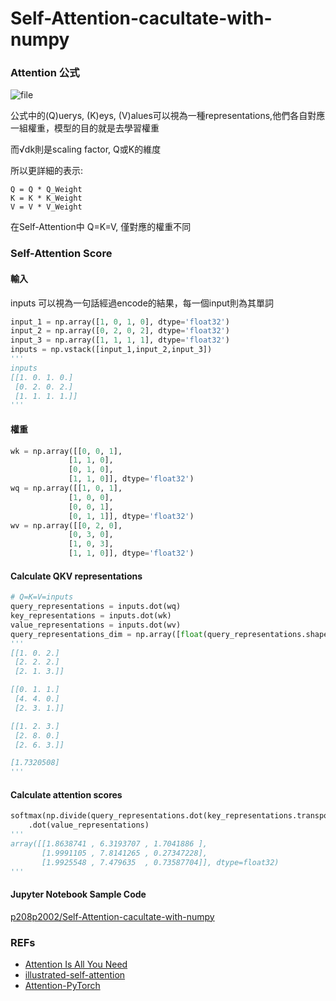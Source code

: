 # Self-Attention-cacultate-with-numpy

### Attention 公式
![file](https://github.com/p208p2002/Self-Attention-cacultate-with-numpy/blob/master/attention.png?raw=true)

公式中的(Q)uerys, (K)eys, (V)alues可以視為一種representations,他們各自對應一組權重，模型的目的就是去學習權重

而√dk則是scaling factor, Q或K的維度

所以更詳細的表示:
```
Q = Q * Q_Weight
K = K * K_Weight
V = V * V_Weight
```

在Self-Attention中 Q=K=V, 僅對應的權重不同

### Self-Attention Score
#### 輸入
inputs 可以視為一句話經過encode的結果，每一個input則為其單詞
```python
input_1 = np.array([1, 0, 1, 0], dtype='float32')
input_2 = np.array([0, 2, 0, 2], dtype='float32')
input_3 = np.array([1, 1, 1, 1], dtype='float32')
inputs = np.vstack([input_1,input_2,input_3])
'''
inputs
[[1. 0. 1. 0.]
 [0. 2. 0. 2.]
 [1. 1. 1. 1.]]
'''
```
#### 權重
```python
wk = np.array([[0, 0, 1],
             [1, 1, 0],
             [0, 1, 0],
             [1, 1, 0]], dtype='float32')
wq = np.array([[1, 0, 1],
             [1, 0, 0],
             [0, 0, 1],
             [0, 1, 1]], dtype='float32')
wv = np.array([[0, 2, 0],
             [0, 3, 0],
             [1, 0, 3],
             [1, 1, 0]], dtype='float32')
```

#### Calculate QKV representations
```python
# Q=K=V=inputs
query_representations = inputs.dot(wq)
key_representations = inputs.dot(wk)
value_representations = inputs.dot(wv)
query_representations_dim = np.array([float(query_representations.shape[0])**0.5],dtype='float32')
'''
[[1. 0. 2.]
 [2. 2. 2.]
 [2. 1. 3.]] 

[[0. 1. 1.]
 [4. 4. 0.]
 [2. 3. 1.]] 

[[1. 2. 3.]
 [2. 8. 0.]
 [2. 6. 3.]] 

[1.7320508]
'''
```
#### Calculate attention scores
```python
softmax(np.divide(query_representations.dot(key_representations.transpose()),query_representations_dim),axis=1)\
    .dot(value_representations)
'''
array([[1.8638741 , 6.3193707 , 1.7041886 ],
       [1.9991105 , 7.8141265 , 0.27347228],
       [1.9925548 , 7.479635  , 0.73587704]], dtype=float32)
'''
```

#### Jupyter Notebook Sample Code
[p208p2002/Self-Attention-cacultate-with-numpy](https://github.com/p208p2002/Self-Attention-cacultate-with-numpy)


### REFs
- [Attention Is All You Need](https://arxiv.org/pdf/1706.03762.pdf)
- [illustrated-self-attention](https://towardsdatascience.com/illustrated-self-attention-2d627e33b20a)
- [Attention-PyTorch](https://github.com/EvilPsyCHo/Attention-PyTorch)
